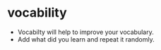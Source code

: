 # vocability
- Vocabilty will help to improve your vocabulary. 
- Add what did you learn and repeat it randomly. 

